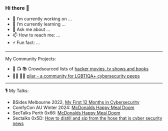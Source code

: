 ### Hi there 👋
* 🔭 I’m currently working on ...
* 🌱 I’m currently learning ...
* 💬 Ask me about ...
* 📫 How to reach me: ...
* ⚡ Fun fact: ...
____________

My Community Projects:
* 🍿 📺 📚 Crowdsourced lists of [hacker movies, tv shows and books](https://github.com/hacker-playlists)
* 🏳️‍⚧️ 🏳️‍🌈 [pilar - a community for LGBTIQA+ cybersecurity peeps](https://github.com/thequietlife/pilar)
____________

🎙️ My Talks:

* BSides Melbourne 2022, [My First 12 Months in Cybersecurity](https://github.com/thequietlife/talks/blob/main/bsides_melb%20_2022.pdf)
* ComfyCon AU Winter 2024: [McDonalds Happy Meal Doom](https://github.com/thequietlife/talks/blob/main/ComfyCon%20AU%20Intermission.pdf)
* SecTalks Perth 0x66: [McDonalds Happy Meal Doom](https://github.com/thequietlife/talks/blob/main/Sectalks%200x66.pdf)
* Sectalks 0x5D: [How to distill and sip from the hose that is cyber security news](https://github.com/thequietlife/talks/blob/main/SecTalks%20Perth%200x5D.pdf)







